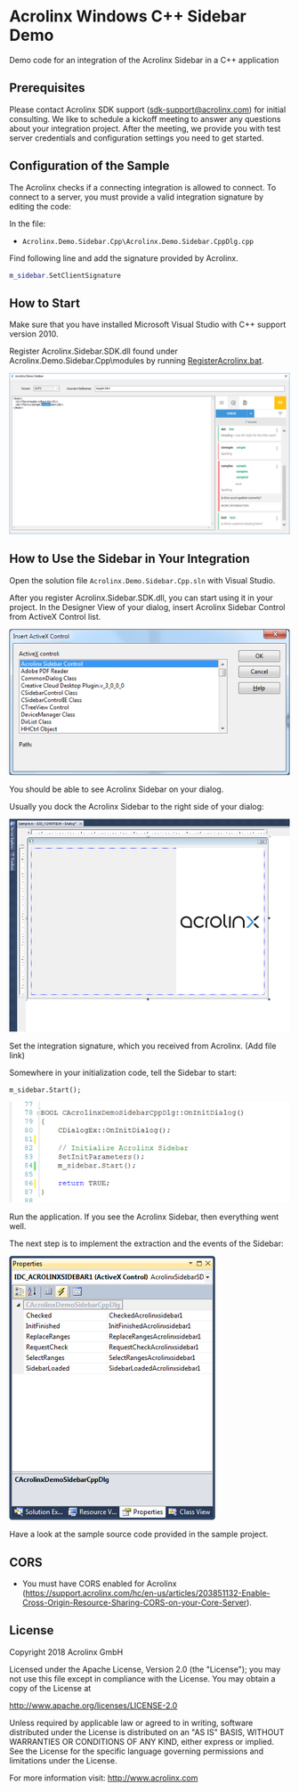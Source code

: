 # Acrolinx Windows C++ Sidebar Demo

Demo code for an integration of the Acrolinx Sidebar in a C++ application

## Prerequisites

Please contact Acrolinx SDK support (sdk-support@acrolinx.com) for initial consulting.
We like to schedule a kickoff meeting to answer any questions about your integration project.
After the meeting, we provide you with test server credentials and configuration settings you need to get started.

## Configuration of the Sample

The Acrolinx checks if a connecting integration is allowed to connect. To connect to a server, you must provide a valid integration signature by editing the code:

In the file:

* `Acrolinx.Demo.Sidebar.Cpp\Acrolinx.Demo.Sidebar.CppDlg.cpp`

Find following line and add the signature provided by Acrolinx.
```cpp
m_sidebar.SetClientSignature
```


## How to Start

Make sure that you have installed Microsoft Visual Studio with C++ support version 2010.

Register Acrolinx.Sidebar.SDK.dll found under Acrolinx.Demo.Sidebar.Cpp\modules by running [RegisterAcrolinx.bat](https://github.com/acrolinx/sidebar-demo-cpp/blob/master/modules/RegisterAcrolinx.bat "register dll").


![Screen Shot of C++ Sidebar Example](/doc/sample.png)

## How to Use the Sidebar in Your Integration

Open the solution file `Acrolinx.Demo.Sidebar.Cpp.sln` with Visual Studio.

After you register Acrolinx.Sidebar.SDK.dll, you can start using it in your project. In the Designer View of your dialog, insert Acrolinx Sidebar Control from ActiveX Control list.

![Choose Items](/doc/chooseitems.png)

You should be able to see Acrolinx Sidebar on your dialog.

Usually you dock the Acrolinx Sidebar to the right side of your dialog:

![Dialog](/doc/dialog1.png)

Set the integration signature, which you received from Acrolinx. (Add file link)


Somewhere in your initialization code, tell the Sidebar to start:

	m_sidebar.Start();

![Start Sidebar](/doc/startcode.png)

Run the application. If you see the Acrolinx Sidebar, then everything went well.

The next step is to implement the extraction and the events of the Sidebar:

![Events](/doc/events.png)

Have a look at the sample source code provided in the sample project.

## CORS
* You must have CORS enabled for Acrolinx (https://support.acrolinx.com/hc/en-us/articles/203851132-Enable-Cross-Origin-Resource-Sharing-CORS-on-your-Core-Server).

## License

Copyright 2018 Acrolinx GmbH

Licensed under the Apache License, Version 2.0 (the "License");
you may not use this file except in compliance with the License.
You may obtain a copy of the License at

http://www.apache.org/licenses/LICENSE-2.0

Unless required by applicable law or agreed to in writing, software
distributed under the License is distributed on an "AS IS" BASIS,
WITHOUT WARRANTIES OR CONDITIONS OF ANY KIND, either express or implied.
See the License for the specific language governing permissions and
limitations under the License.

For more information visit: http://www.acrolinx.com
